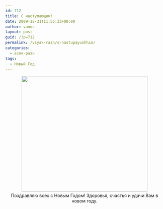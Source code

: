 ```yaml
---
id: 712
title: С наступающим!
date: 2009-12-31T11:55:33+00:00
author: vanoc
layout: post
guid: /?p=712
permalink: /vsyak-razn/s-nastupayushhim/
categories:
  - всяк-разн
tags:
  - Новый Год
---
```

<p style="text-align: center;">
  <img class="size-full wp-image-711 aligncenter" title="С Новым Годом!" src="/uploads/2009/12/New_Year.png" alt="" width="400" height="367" srcset="/uploads/2009/12/New_Year.png 400w, /uploads/2009/12/New_Year-300x275.png 300w" sizes="(max-width: 400px) 100vw, 400px" /><br /> Поздравляю всех с Новым Годом! Здоровья, счастья и удачи Вам в новом году.
</p>